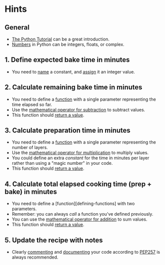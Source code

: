 # Hints

## General

-   [The Python Tutorial][the python tutorial] can be a great introduction.
-   [Numbers][numbers] in Python can be integers, floats, or complex.

## 1. Define expected bake time in minutes

-   You need to [name][naming] a constant, and [assign][assignment] it an integer value.

## 2. Calculate remaining bake time in minutes

-   You need to define a [function][defining functions] with a single parameter representing the time elapsed so far.
-   Use the [mathematical operator for subtraction][numbers] to subtract values.
-   This function should [return a value][return].

## 3. Calculate preparation time in minutes

-   You need to define a [function][defining functions] with a single parameter representing the number of layers.
-   Use the [mathematical operator for multiplication][numbers] to multiply values.
-   You could define an extra _constant_ for the time in minutes per layer rather than using a "magic number" in your code.
-   This function should [return a value][return].

## 4. Calculate total elapsed cooking time (prep + bake) in minutes

-   You need to define a [function][defining-functions] with two parameters.
-   Remember: you can always _call_ a function you've defined previously.
-   You can use the [mathematical operator for addition][python as a calculator] to sum values.
-   This function should [return a value][return].

## 5. Update the recipe with notes

-   Clearly [commenting][comments] and [documenting][docstrings] your code according to [PEP257][pep257] is always recommended.

[the python tutorial]: https://docs.python.org/3/tutorial/introduction.html

[numbers]: https://docs.python.org/3/tutorial/introduction.html#numbers

[naming]: https://realpython.com/python-variables/

[assignment]: https://docs.python.org/3/reference/simple_stmts.html#grammar-token-assignment-stmt

[defining functions]: https://docs.python.org/3/tutorial/controlflow.html#defining-functions

[return]: https://docs.python.org/3/reference/simple_stmts.html#return

[python as a calculator]: https://docs.python.org/3/tutorial/introduction.html#using-python-as-a-calculator

[comments]: https://realpython.com/python-comments-guide/

[docstrings]: https://docs.python.org/3/tutorial/controlflow.html#tut-docstrings

[pep257]: https://www.python.org/dev/peps/pep-0257/
